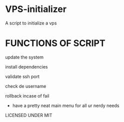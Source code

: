 # VPS-initializer
A script to initialize a vps 

# FUNCTIONS OF SCRIPT
update the system

install dependencies

validate ssh port

check de username

rollback incase of fail

- have a pretty neat main menu for all ur nerdy needs


LICENSED UNDER MIT
